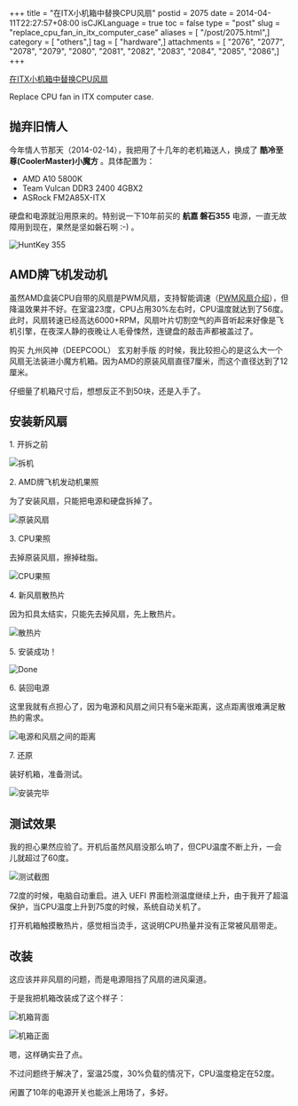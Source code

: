 +++
title = "在ITX小机箱中替换CPU风扇"
postid = 2075
date = 2014-04-11T22:27:57+08:00
isCJKLanguage = true
toc = false
type = "post"
slug = "replace_cpu_fan_in_itx_computer_case"
aliases = [ "/post/2075.html",]
category = [ "others",]
tag = [ "hardware",]
attachments = [ "2076", "2077", "2078", "2079", "2080", "2081", "2082", "2083", "2084", "2085", "2086",]
+++


[在ITX小机箱中替换CPU风扇](https://blog.zengrong.net/post/2075.html)

Replace CPU fan in ITX computer case.

## 抛弃旧情人

今年情人节那天（2014-02-14），我把用了十几年的老机箱送人，换成了 **酷冷至尊(CoolerMaster)小魔方** 。具体配置为：

* AMD A10 5800K
* Team Vulcan DDR3 2400 4GBX2
* ASRock FM2A85X-ITX

硬盘和电源就沿用原来的。特别说一下10年前买的 **航嘉 磐石355** 电源，一直无故障用到现在，果然是坚如磐石啊 :-) 。

![HuntKey 355][0]

## AMD牌飞机发动机<!--more-->

虽然AMD盒装CPU自带的风扇是PWM风扇，支持智能调速（[PWM风扇介绍][20]），但降温效果并不好。在室温23度，CPU占用30%左右时，CPU温度就达到了56度。此时，风扇转速已经高达6000+RPM，风扇叶片切割空气的声音听起来好像是飞机引擎，在夜深人静的夜晚让人毛骨悚然，连键盘的敲击声都被盖过了。

购买 九州风神（DEEPCOOL） 玄刃射手版 的时候，我比较担心的是这么大一个风扇无法装进小魔方机箱。因为AMD的原装风扇直径7厘米，而这个直径达到了12厘米。

仔细量了机箱尺寸后，想想反正不到50块，还是入手了。

## 安装新风扇

1\. 开拆之前

![拆机][1]

2\. AMD牌飞机发动机果照

为了安装风扇，只能把电源和硬盘拆掉了。

![原装风扇][2]

3\. CPU果照

去掉原装风扇，擦掉硅脂。

![CPU果照][3]

4\. 新风扇散热片

因为扣具太结实，只能先去掉风扇，先上散热片。

![散热片][4]

5\. 安装成功！

![Done][5]

6\. 装回电源

这里我就有点担心了，因为电源和风扇之间只有5毫米距离，这点距离很难满足散热的需求。

![电源和风扇之间的距离][6]

7\. 还原

装好机箱，准备测试。

![安装完毕][7]

## 测试效果

我的担心果然应验了。开机后虽然风扇没那么响了，但CPU温度不断上升，一会儿就超过了60度。

![测试截图][10]

72度的时候，电脑自动重启。进入 UEFI 界面检测温度继续上升，由于我开了超温保护，当CPU温度上升到75度的时候，系统自动关机了。

打开机箱触摸散热片，感觉相当烫手，这说明CPU热量并没有正常被风扇带走。

## 改装

这应该并非风扇的问题，而是电源阻挡了风扇的进风渠道。

于是我把机箱改装成了这个样子：

![机箱背面][8]

![机箱正面][9]

嗯，这样确实丑了点。

不过问题终于解决了，室温25度，30%负载的情况下，CPU温度稳定在52度。

闲置了10年的电源开关也能派上用场了，多好。

[0]: /uploads/2014/04/replace_fan_0.jpg
[1]: /uploads/2014/04/replace_fan_1.jpg
[2]: /uploads/2014/04/replace_fan_2.jpg
[3]: /uploads/2014/04/replace_fan_3.jpg
[4]: /uploads/2014/04/replace_fan_4.jpg
[5]: /uploads/2014/04/replace_fan_5.jpg
[6]: /uploads/2014/04/replace_fan_6.jpg
[7]: /uploads/2014/04/replace_fan_7.jpg
[8]: /uploads/2014/04/replace_fan_8.jpg
[9]: /uploads/2014/04/replace_fan_9.jpg
[10]: /uploads/2014/04/replace_fan_monitor.png
[20]: http://cooler.zol.com.cn/226/2269873_all.html
